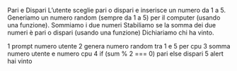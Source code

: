 

Pari e Dispari
L’utente sceglie pari o dispari e inserisce un numero da 1 a 5.
Generiamo un numero random (sempre da 1 a 5) per il computer (usando una funzione).
Sommiamo i due numeri
Stabiliamo se la somma dei due numeri è pari o dispari (usando una funzione)
Dichiariamo chi ha vinto.

1  prompt numero utente
2  genera numero random tra 1 e 5 per cpu
3  somma numero utente e numero cpu
4  if (sum % 2 === 0) pari else dispari
5  alert hai vinto 